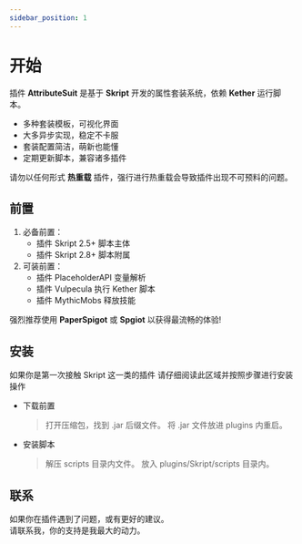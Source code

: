 ```yaml
---
sidebar_position: 1
---
```


# 开始

插件 **AttributeSuit** 是基于 **Skript** 开发的属性套装系统，依赖 **Kether** 运行脚本。  

* 多种套装模板，可视化界面
* 大多异步实现，稳定不卡服  
* 套装配置简洁，萌新也能懂  
* 定期更新脚本，兼容诸多插件  

请勿以任何形式 **热重载** 插件，强行进行热重载会导致插件出现不可预料的问题。  

## 前置

1. 必备前置：
    - 插件 Skript 2.5+ 脚本主体
    - 插件 Skript 2.8+ 脚本附属
2. 可装前置：
    - 插件 PlaceholderAPI 变量解析
    - 插件 Vulpecula 执行 Kether 脚本
    - 插件 MythicMobs 释放技能

强烈推荐使用 **PaperSpigot** 或 **Spgiot** 以获得最流畅的体验!

## 安装

如果你是第一次接触 Skript 这一类的插件
请仔细阅读此区域并按照步骤进行安装操作

* 下载前置
    > 打开压缩包，找到 .jar 后缀文件。
    > 将 .jar 文件放进 plugins 内重启。
* 安装脚本
    > 解压 scripts 目录内文件。
    > 放入 plugins/Skript/scripts 目录内。

## 联系

如果你在插件遇到了问题，或有更好的建议。    
请联系我，你的支持是我最大的动力。  
